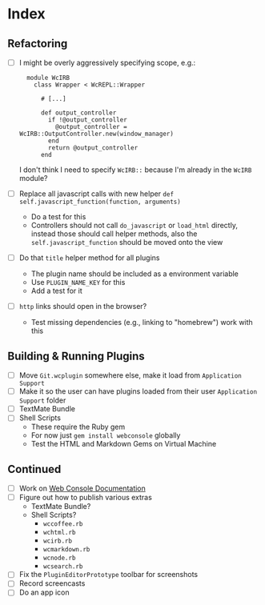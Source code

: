 # Index

## Refactoring

* [ ] I might be overly aggressively specifying scope, e.g.:

		module WcIRB
		  class Wrapper < WcREPL::Wrapper
		  
		  	# [...]
		  
		    def output_controller
		      if !@output_controller
		        @output_controller = WcIRB::OutputController.new(window_manager)
		      end
		      return @output_controller
		    end
	
	I don't think I need to specify `WcIRB::` because I'm already in the `WcIRB` module?
* [ ] Replace all javascript calls with new helper `def self.javascript_function(function, arguments)`
	* Do a test for this
	* Controllers should not call `do_javascript` or `load_html` directly, instead those should call helper methods, also the `self.javascript_function` should be moved onto the view
* [ ] Do that `title` helper method for all plugins
	* The plugin name should be included as a environment variable
	* Use `PLUGIN_NAME_KEY` for this
	* Add a test for it
* [ ] `http` links should open in the browser?
	* Test missing dependencies (e.g., linking to "homebrew") work with this

## Building & Running Plugins

* [ ] Move `Git.wcplugin` somewhere else, make it load from `Application Support`
* [ ] Make it so the user can have plugins loaded from their user `Application Support` folder
* [ ] TextMate Bundle
* [ ] Shell Scripts
	* These require the Ruby gem
	* For now just `gem install webconsole` globally
	* Test the HTML and Markdown Gems on Virtual Machine

## Continued

* [ ] Work on [Web Console Documentation](Tasks/Web%20Console%20Documentation.md)
* [ ] Figure out how to publish various extras
	* TextMate Bundle?
	* Shell Scripts?
		* `wccoffee.rb`
		* `wchtml.rb`
		* `wcirb.rb`
		* `wcmarkdown.rb`
		* `wcnode.rb`
		* `wcsearch.rb`
* [ ] Fix the `PluginEditorPrototype` toolbar for screenshots
* [ ] Record screencasts
* [ ] Do an app icon